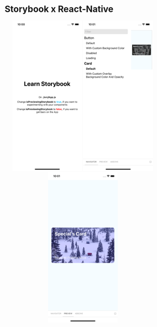 # Storybook x React-Native

<p align="center">
    <img src="./screenshots/1.png" width="225">
    <img src="./screenshots/2.png" width="225">
    <img src="./screenshots/3.png" width="225">
</p>
